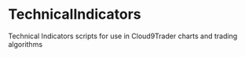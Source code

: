 TechnicalIndicators
===================

Technical Indicators scripts for use in Cloud9Trader charts and trading algorithms
